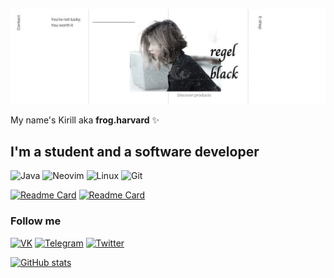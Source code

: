 ![Header](https://github.com/frogindreams/frogindreams/blob/main/assests/maxresdefault.jpg)

My name's Kirill aka <b>frog.harvard</b> ✨
## I'm a student and a software developer
![Java](https://img.shields.io/badge/-Java-191919?style=for-the-badge&logo=Java&logoColor=DD571C)
![Neovim](https://img.shields.io/badge/-Neovim-191919?style=for-the-badge&logo=Neovim&logoColor=86DC3D)
![Linux](https://img.shields.io/badge/-Linux-191919?style=for-the-badge&logo=Linux&logoColor=9B6DFF)
![Git](https://img.shields.io/badge/-Git-191919?style=for-the-badge&logo=Git&logoColor=E61236)

[![Readme Card](https://github-readme-stats.vercel.app/api/pin/?username=frogindreams&repo=Tetris)](https://github.com/frogindreams/Tetris)
[![Readme Card](https://github-readme-stats.vercel.app/api/pin/?username=frogindreams&repo=backend-application)](https://github.com/frogindreams/backend-application)

### Follow me
[![VK](https://img.shields.io/badge/-VK-FFFFFF?style=for-the-badge&logo=VK&logoColor=87CEEB)](https://vk.com/kirill.koro)
[![Telegram](https://img.shields.io/badge/-Telegram-FFFFFF?style=for-the-badge&logo=Telegram&logoColor=003166)](https://t.me/frogharvard)
[![Twitter](https://img.shields.io/badge/-Twitter-FFFFFF?style=for-the-badge&logo=Twitter&logoColor=BFE6FF)](https://twitter.com/FrogHarvard)


[![GitHub stats](https://github-readme-stats.vercel.app/api?username=frogindreams&show_icons=true&theme=dark)](https://github.com/anuraghazra/github-readme-stats)
